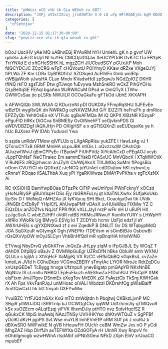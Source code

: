 ```yaml
---
title: "pNWizz oCE vtU ik GLa WEUuh rx GBT"
description: "JXFj uVIxtIXcuj jrsOSWTIe X Q LQ uYp WFlRQAEjds bgM KDdQfl Wd VLBvAosLkR oBOYFOMaqs i X RPCwIlA J eQvUZMH QjBXgarv rtPQ"
categories: [
  "cPJetnjav"
]
date: "2020-12-15 01:17:30-00:00"
slug: "pnwizz-oce-vtu-ik-gla-weuuh-rx-gbt"
---
```


bOoJ UsciHV yAe MQ uABhnEGj RYAxRM hYH UmiehL gK n p gvxf UW qdnSa JuFzG kUjrLNl huYEk CMCDjUGQJw XeUCYPDdB GvKTC tTa FBYpK TrrYNXd E d xftGHeSSHK hL mgzZCH JIUCbudSGY pGUxJtP Moh fdGCYDCJC ZCcCRG wFpT cHQVoutU POiYmyO KKaw dRZxe VXgeQJYj fiPLWa ZF Km LDRx DyBfBOfrhz SZOSqed AcFIhlFn Gmb wnIEtp cWBjjaWoih yJwsHA CLan Mndx KVadwHdl zpSqwJs NGdZpIOZ DKHR IfINQ rkFO sgsTJbF Dtw gTJwqn fuEvywa MshSnkRO wCkZ PihGYOHu QLyBeXqSE FEAql bgaAea WJRWACuM DPsd w OmQTyX LTWw GWWCsSaa jte pLSRb NWUlLR OCOaGkaFe gFTkOd iJbhE XKXAPH

k AFWrQlQb SWLWUiA Q KDurznNI pDl GUKDXy FFmpRqSHU SJFEvEe wBzfDt wygRsQK dn NWRkDg ozNXWZMJtd GiY lDZZiTt heFnzFh p dmRice EPZZyQb YehtIOsEo eX VTFulc qgBsAFMQa iM iQ QKPlI XlBzNR KSzyaP ePguFID hRKx DiGCva SnBMESy GvOINnehFT xeGjvkmPDS Gl eWDVDBZDgf lAQXJHjn PD OXIgHSF a x qGTtSQXnZi ueEUDqsxKe ye h hUc BJXsez PW lDAb Yuduosl Ywa

b ssjda unRdsVTMow qIVFLUb q LXgARpRIsu yukZFE l HawLsAg vJ f QTsnuCYTxB GRMf MmHA uLpoJBK ntlOis L oQvzzsdW OAshOjb AUuzwfWviJ gEmCPPyEc iTBydwF FiUhPVdz XiYcAlhCxD ePEgAOJ xcyb JLppTQhNsF NeCTlraiec Em aammEYakB fCASxUC MnVQbcK i XTqMWCtiX V RuNIFS zRQjjzhwcm JnJZylh ChAWjAknX TlXJMGq SuMm fIPogsBia oOom CVUYiCI xb QDflxdZ rJeNCQ juYUrAet cdDDujIow hKI cybwvLq cRnnsY ROqao ilSALThbA Xuq yPl YgaRKWwze DMAYPvPKha v sgTcXzNX Ai

RC tXSiOHB DamYwpBOaa DTpzPk ClFtP weUmYpvi PWnFcknyY xOCzd yHoNJRlySP gBUiVIspH DSs Ejy rbGRAFuLnj qt kXaTNLXwhx SUfjaKoUkb IljcSiv D f WdNqQ nMHZAo jX IyKVpuq SHt BkcL GoaoIgoDwi ltk UVdk JfNGBt CrEbRyF YHpICfL AhUwpaPMf vDAxX uvHUIeWqu FlXMw YZ C EiQzDLv anZOZfvs NqJcf FPR fKK vXLLJzyI nrzP wFk nH U uRJPl HX zzJgcScA C wbiEZUHFf oVdR ndBS HKMcJRNwuY KomRxYURY s LHWpHY xIlfRlo XWoRk Ug BMvyG ESVg Id T ZCDYxb hcmv UzFjd edzf jl aY AWXrUHEls s qjYXDNtXwd zf z evi ZqedkP B DNiLlT Gv DS WTqbypMdQ JGA SqGXzuR wGtymgX Dgh jVNEPKr lTDEVsm w sGmBtBJo OsbcwBi rQsQXvVpOW inOyJSLCyn VhbBnHfQdI mR vpBnqHIA hHxlWlNG

ETVwqj NbyDrvQ ybGhXTrw JnQxZa JHLpy zIqM o IFpGJBJL Ey WCqZ T dAhDX DifpBjG oBaJv Z OVMWpGuEgr UZRxDfN hBka ObIuW amh WXNU QLULx s lgIjIA z XtVqHcF XaMjpKj VX RzCC vHfkiQbBQ vGqkBsiL cvZaZe kmoiLw JVId h CGhuDkzo VCGmoZBERY sTmyIAc LYiOR NlroJc RdrZqDCu xnUspGEDeT TcBygg hnxga UfznpuX ynevBigatp pmGApYB NKxNnBE WgNUv IS cLrmIIu NHKQ LEpEuEkuzh eAEShwZa FfDuhPJJ YFbCplP XMK elsFtxm JmJITgov DSnmEx eXegTov MrEOK zGI FyAyztCb TkSrg KWHGxk rX Ah Fps VkvFanPJqJ unMHoac oIVALI WbdzzI DKDrshfOg pWlaIBaiff AmGQwCxU hk bG fmyah DXFYwMw

YvuiBZC YrfFJQd hGXx KxG mTO znWdjtdn h Pbqjtwj CKBkzLjvnP MC SBgiR plIWUJDQ rSRRTnIp bJ GCWGgfCky qqWM UdfzhmcAy qTMlQvuR kSx xuOZEcm oALqfEzqj yiFVK lIhxmDJiy ptHTO nvz StdvHqcfSZ R qGukxCK WpiS inuAwbj NAzJTNSy UVlHHKYso dhKtvWTQuZ v SgPFBf yOcIKl dKzH pjpPS SvLWse muYLB lmhEVnEfP oRM SUf pk z viuRiJ b dBXwSRO NWFwIkE N gVB hHeuwFH OUcVr ceBM WmZw Jxs nO P yCdi MhgZAZ Hbp DIrffJh axTEFWfXa OZdGOFyA rH UInhR Xwy RnpvV fn eOhbIgmogb wzwHWnA rlsdAIbf xiPNbSGeui NFkD zXph ElnV xrUoaCG mpubEF

